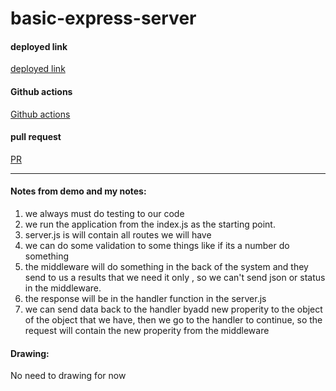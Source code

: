 # basic-express-server


#### deployed link

[deployed link](https://farrahyasin.github.io/basic-express-server/)

#### Github actions
[Github actions](https://github.com/FarrahYasin/basic-express-server/actions)

#### pull request
[PR](https://github.com/FarrahYasin/basic-express-server/pull/3)


________________________
#### Notes from demo and my notes: 

1. we always must do testing to our code
2. we run the application from the index.js as the starting point.
3. server.js is will contain all routes we will have
4. we can do some validation to some things like if its a number do something
5. the middleware will do something in the back of the system and they send to us a results that we need it only , so we can't send json or status in the middleware.
6. the response will be in the handler function in the server.js
7. we can send data back to the handler byadd new properity to the object of the object that we have, then we go to the handler to continue, so the request will contain the new properity from the middleware


#### Drawing: 
No need to drawing for now

